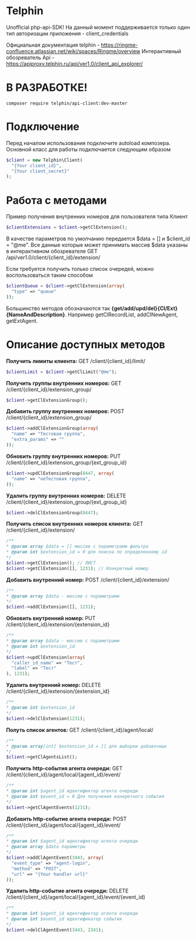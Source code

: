 # Telphin
Unofficial php-api-SDK!
На данный момент поддерживается только один тип авторизации приложения - client_credentials

Официальная документация telphin - https://ringme-confluence.atlassian.net/wiki/spaces/Ringme/overview
Интерактивный обозреватель Api - https://apiproxy.telphin.ru/api/ver1.0/client_api_explorer/

# В РАЗРАБОТКЕ!
```
composer require telphin/api-client:dev-master
```

# Подключение
Перед началом использования подключите autoload композера.
Основной класс для работы подключается следующим образом
```PHP
$client = new Telphin\Client(
  "{Your client_id}",
  "{Your client_secret}"
);
```

# Работа с методами
Пример получения внутренних номеров для пользователя типа Клиент
```PHP
$clientExtensions = $client->getClExtension();
```
В качестве параметров по умолчанию передается $data = [] и $client_id = "@me".
Все данные которые может принимать массив $data указаны в интерактивном обозревателе GET /api/ver1.0/client/{client_id}/extension/

Если требуется получить только список очередей, можно воспользоваться таким способом
```PHP
$clientQueue = $client->getClExtension(array(
  "type" => "queue"
));
```
Большинство методов обозначаются так **{get/add/upd/del}{Cl/Ext}{NameAndDescription}**. Например getClRecordList, addClNewAgent, getExtAgent.

# Описание доступных методов
**Получить лимиты клиента:** GET /client/{client_id}/limit/
```PHP
$clientLimit = $client->getClLimit("@me");
```

**Получить группы внутренних номеров:** GET /client/{client_id}/extension_group/
```PHP
$client->getClExtensionGroup();
```

**Добавить группу внутренних номеров:** POST /client/{client_id}/extension_group/
```PHP
$client->addClExtensionGroup(array(
  "name" => "Тестовая группа",
  "extra_params" => ""
));
```

**Обновить группу внутренних номеров:** PUT /client/{client_id}/extension_group/{ext_group_id}
```PHP
$client->updClExtensionGroup(8447, array(
  "name" => "неТестовая группа",
));
```

**Удалить группу внутренних номеров:** DELETE /client/{client_id}/extension_group/{ext_group_id}
```PHP
$client->delClExtensionGroup(8447);
```

**Получить список внутренних номеров клиента:** GET /client/{client_id}/extension/
```PHP
/**
* @param array $data = [] массив с параметрами фильтра
* @param int $extension_id = 0 для поиска по определенному id
*/
$client->getClExtension(); // ЛИСТ
$client->getClExtension([], 1231); // Конкретный номер
```

**Добавить внутренний номер:** POST /client/{client_id}/extension/
```PHP
/**
* @param array $data - массив с параметрами
*/
$client->addClExtension([], 1231);
```

**Обновить внутренний номер:** PUT /client/{client_id}/extension/{extension_id}
```PHP
/**
* @param array $data - массив с параметрами
* @param int $extension_id
*/
$client->updClExtension(array(
  "caller_id_name" => "Тест",
  "label" => "Тест"
), 1231);
```

**Удалить внутренний номер:** DELETE /client/{client_id}/extension/{extension_id}
```PHP
/**
* @param int $extension_id
*/
$client->delClExtension(1231);
```

**Полуть список агентов:** GET /client/{client_id}/agent/local/
```PHP
/**
* @param array[int] $extension_id = [] для выборки добавочных
*/
$client->getClAgentsList();
```

**Получить http-события агента очереди:** GET /client/{client_id}/agent/local/{agent_id}/event/
```PHP
/**
* @param int $agent_id идентификтор агента очереди
* @param int $event_id = 0 Для получения конкретного события
*/
$client->getClAgentEvents(1231);
```

**Добавить http-событие агента очереди:** POST /client/{client_id}/agent/local/{agent_id}/event/
```PHP
/**
* @param int $agent_id идентификтор агента очереди
* @param array $data параметры
*/
$client->addClAgentEvent(3443, array(
  "event_type" => "agent-login",
  "method" => "POST",
  "url" => "{Your handler url}"
));
```

**Удалить http-событие агента очереди:** DELETE /client/{client_id}/agent/local/{agent_id}/event/{event_id}
```PHP
/**
* @param int $agent_id идентификтор агента очереди
* @param int $event_id идентификатор события
*/
$client->delClAgentEvent(3443, 2341);
```
